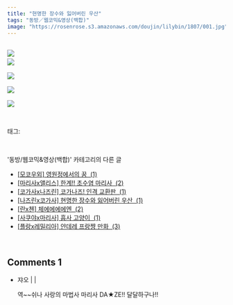 ```yaml
---
title: "현명한 장수와 잃어버린 우산"
tags: "동방／웹코믹&영상(백합)"
image: "https://rosenrose.s3.amazonaws.com/doujin/lilybin/1807/001.jpg"
---
```

<div class="article">
<div class="area_view">
<p><br/><img src="{{ site.imgserver1 }}/lilybin/1807/001.jpg"/><span style="color:#557a74; font-family:돋움; font-size:10pt"><br/><img src="{{ site.imgserver1 }}/lilybin/1807/002.jpg"/><br/><br/><img src="{{ site.imgserver1 }}/lilybin/1807/003.jpg"/><br/><br/><img src="{{ site.imgserver1 }}/lilybin/1807/004.jpg"/><br/><br/><img src="{{ site.imgserver1 }}/lilybin/1807/005.jpg"/></span></p>
</div></div><br/>
<div class="tagTrail">
<p>태그: </p>
<ul>
</ul>
</div><br/>
<div class="another">
<p>'동방/웹코믹&amp;영상(백합)' 카테고리의 다른 글</p>
<ul>
<li><a href="/lilybin_1810">
[모코우외] 영원정에서의 꿈  (1)
</a></li>
<li><a href="/lilybin_1809">
[마리사x앨리스] 한계!! 초수염 마리사  (2)
</a></li>
<li><a href="/lilybin_1808">
[코가사x나즈린] 코가나즈! 인격 교환판  (1)
</a></li>
<li><a href="/lilybin_1807">
[나즈린x코가사] 현명한 장수와 잃어버린 우산  (1)
</a></li>
<li><a href="/lilybin_1806">
[란x첸] 체에에에에엔  (2)
</a></li>
<li><a href="/lilybin_1805">
[사쿠야x마리사] 흡사 고양이  (1)
</a></li>
<li><a href="/lilybin_1804">
[플랑x레밀리아] 얀데레 프랑쨩 만화  (3)
</a></li>
</ul>
</div><br/>
<div class="comment">
<h2 class="bold">Comments <span id="commentCount1807">1</span></h2>
<div style="clear:both;">
<div id="entry1807Comment" style="display:block">
<ul class="list_reply">
<li class="rp_general" id="comment13664701">
<div class="post-comment">
<div>
<span>
<i class="fa fa-user"></i>쟈오 |
                                |
                               
</span>
<p>역~~쉬나 사랑의 마법사 마리사 DA★ZE!! 달달하구나!!</p>

</div>
</div>
</li>
</ul>
</div>
</div>
</div><br/>
<br/>
<p id="refer"></p>
<br/>

